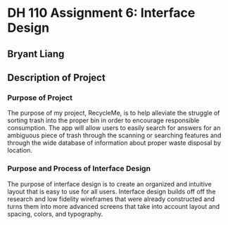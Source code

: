 # DH 110 Assignment 6: Interface Design
## Bryant Liang

## Description of Project

### Purpose of Project

The purpose of my project, RecycleMe, is to help alleviate the struggle of sorting trash into the proper bin in order to encourage responsible consumption. The app will allow users to easily search for answers for an ambiguous piece of trash through the scanning or searching features and through the wide database of information about proper waste disposal by location. 

### Purpose and Process of Interface Design

The purpose of interface design is to create an organized and intuitive layout that is easy to use for all users. Interface design builds off off the research and low fidelity wireframes that were already constructed and turns them into more advanced screens that take into account layout and spacing, colors, and typography. 
